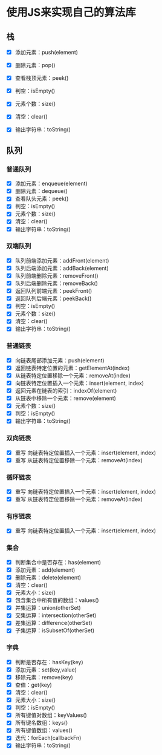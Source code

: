 # 使用JS来实现自己的算法库

## 栈
- [x] 添加元素：push(element)
- [x] 删除元素：pop()
- [x] 查看栈顶元素：peek()
- [x] 判空：isEmpty()
- [x] 元素个数：size()
- [x] 清空：clear()
- [x] 输出字符串：toString()


## 队列

### 普通队列
- [x] 添加元素：enqueue(element)
- [x] 删除元素：dequeue()
- [x] 查看队头元素：peek()
- [x] 判空：isEmpty()
- [x] 元素个数：size()
- [x] 清空：clear()
- [x] 输出字符串：toString()

### 双端队列
- [x] 队列前端添加元素：addFront(element)
- [x] 队列后端添加元素：addBack(element)
- [x] 队列前端删除元素：removeFront()
- [x] 队列后端删除元素：removeBack()
- [x] 返回队列前端元素：peekFront()
- [x] 返回队列后端元素：peekBack()
- [x] 判空：isEmpty()
- [x] 元素个数：size()
- [x] 清空：clear()
- [x] 输出字符串：toString()

### 普通链表
- [x] 向链表尾部添加元素：push(element)
- [x] 返回链表特定位置的元素：getElementAt(index)
- [x] 从链表特定位置移除一个元素：removeAt(index)
- [x] 向链表特定位置插入一个元素：insert(element, index)
- [x] 返回元素在链表的索引：indexOf(element)
- [x] 从链表中移除一个元素：remove(element)
- [x] 元素个数：size()
- [x] 判空：isEmpty()
- [x] 输出字符串：toString()

### 双向链表
- [x] 重写 向链表特定位置插入一个元素：insert(element, index)
- [x] 重写 从链表特定位置移除一个元素：removeAt(index)

### 循环链表
- [x] 重写 向链表特定位置插入一个元素：insert(element, index)
- [x] 重写 从链表特定位置移除一个元素：removeAt(index)

### 有序链表
- [x] 重写 向链表特定位置插入一个元素：insert(element, index)

### 集合
- [x] 判断集合中是否存在：has(element)
- [x] 添加元素：add(element)
- [x] 删除元素：delete(element)
- [x] 清空：clear()
- [x] 元素大小：size()
- [x] 包含集合中所有值的数组：values()
- [x] 并集运算：union(otherSet)
- [x] 交集运算：intersection(otherSet)
- [x] 差集运算：difference(otherSet)
- [x] 子集运算：isSubsetOf(otherSet)

### 字典
- [x] 判断是否存在：hasKey(key)
- [x] 添加元素：set(key,value)
- [x] 移除元素：remove(key)
- [x] 查值：get(key)
- [x] 清空：clear()
- [x] 元素大小：size()
- [x] 判空：isEmpty()
- [x] 所有键值对数组：keyValues()
- [x] 所有键名数组：keys()
- [x] 所有键值数组：values()
- [x] 迭代：forEach(callbackFn)
- [x] 输出字符串：toString()